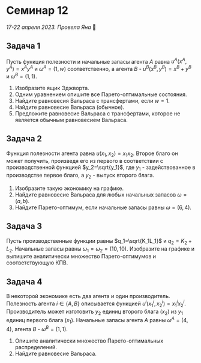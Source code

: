 # Семинар 12

*17-22 апреля 2023. Провела Яна* 🐸

## Задача 1

Пусть функция полезности и начальные запасы агента $A$ равна $u^A(x^A, y^A)=x^Ay^A$ и $\omega^A =(1, w)$ соответственно, а агента $B$ - $u^B(x^B, y^B)=x^B+y^B$ и $\omega^B=(1, 1)$. 

1. Изобразите ящик Эджворта.
2. Одним уравнением опишите все Парето-оптимальные состояния.
3. Найдите равновесия Вальраса с трансфертами, если $w=1$.
4. Найдите равновесие Вальраса (обычное).
5. Предложите равновесие Вальраса с трансфертами, которое не является обычным равновесием Вальраса.

## Задача 2

Функция полезности агента равна $u(x_1, x_2) = x_1x_2$. Второе благо он может получить, произведя его из первого в соответствии с производственной функцией $y_2=\sqrt{y_1}$, где $y_1$ - задействованное в производстве первое благо, а $y_2$ - выпуск второго блага.

1. Изобразите такую экономику на графике.
2. Найдите равновесие Вальраса для любых начальных запасов $\omega = (a, b)$.
3. Найдите Парето-оптимум, если начальные запасы равны $\omega=(6, 4)$.

## Задача 3

Пусть производственные функции равны $q_1=\sqrt{K_1L_1}$ и $q_2=K_2+L_2$. Начальные запасы равны $\omega_1=\omega_2=(10, 10)$. Изобразите на графике и выпишите аналитически множество Парето-оптимумов и соответствующую КПВ.

## Задача 4

В некоторой экономике есть два агента и один производитель. Полезность агента $i\in \{A, B\}$ описывается функцией $u^i(x_1^i, x_2^i)=x_1^ix_2^i$. Производитель может изготовить $y_2$ единиц второго блага ($x_2$) из $y_1$ единиц первого блага ($x_1$). Начальные запасы агента $A$ равны $\omega^A=(4, 4)$, агента $B$ - $\omega^B=(1, 1)$.

1. Опишите аналитически множество Парето-оптимальных распределений.
2. Найдите равновесие Вальраса.